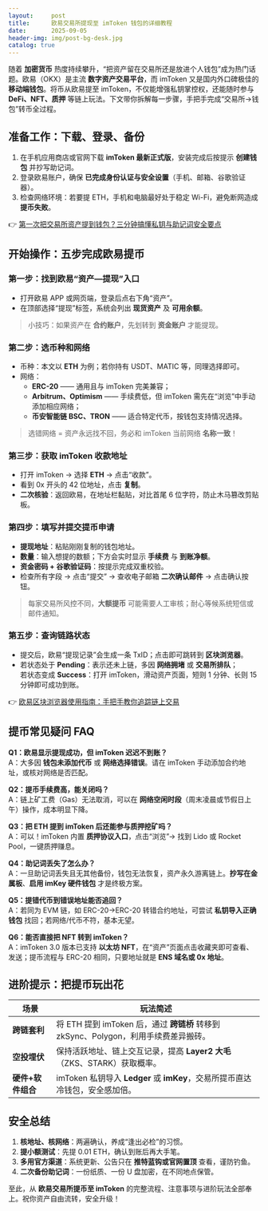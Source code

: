 ```yaml
---
layout:     post
title:      欧易交易所提现至 imToken 钱包的详细教程
date:       2025-09-05
header-img: img/post-bg-desk.jpg
catalog: true
---
```


随着 **加密货币** 热度持续攀升，“把资产留在交易所还是放进个人钱包”成为热门话题。欧易（OKX）是主流 **数字资产交易平台**，而 imToken 又是国内外口碑极佳的 **移动端钱包**。将币从欧易提至 imToken，不仅能增强私钥掌控权，还能随时参与 **DeFi、NFT、质押** 等链上玩法。下文带你拆解每一步骤，手把手完成“交易所→钱包”转币全过程。

## 准备工作：下载、登录、备份

1. 在手机应用商店或官网下载 **imToken 最新正式版**，安装完成后按提示 **创建钱包** 并抄写助记词。
2. 登录欧易账户，确保 **已完成身份认证与安全设置**（手机、邮箱、谷歌验证器）。
3. 检查网络环境：若要提 ETH，手机和电脑最好处于稳定 Wi-Fi，避免断网造成 **提币失败**。

👉 [第一次把交易所资产提到钱包？三分钟搞懂私钥与助记词安全要点](https://okxdog.com/)

## 开始操作：五步完成欧易提币

### 第一步：找到欧易“资产—提现”入口
- 打开欧易 APP 或网页端，登录后点右下角“资产”。  
- 在顶部选择“提现”标签，系统会列出 **现货资产** 及 **可用余额**。

> 小技巧：如果资产在 **合约账户**，先划转到 **资金账户** 才能提现。

### 第二步：选币种和网络
- 币种：本文以 **ETH** 为例；若你持有 USDT、MATIC 等，同理选择即可。  
- 网络：  
  - **ERC-20** —— 通用且与 imToken 完美兼容；  
  - **Arbitrum、Optimism** —— 手续费低，但 imToken 需先在“浏览”中手动添加相应网络；  
  - **币安智能链 BSC、TRON** —— 适合特定代币，按钱包支持情况选择。  

> 选错网络 = 资产永远找不回，务必和 imToken 当前网络 **名称一致**！

### 第三步：获取 imToken 收款地址
- 打开 imToken → 选择 **ETH** → 点击“收款”。  
- 看到 0x 开头的 42 位地址，点击 **复制**。  
- **二次核验**：返回欧易，在地址栏黏贴，对比首尾 6 位字符，防止木马篡改剪贴板。

### 第四步：填写并提交提币申请
- **提现地址**：粘贴刚刚复制的钱包地址。  
- **数量**：输入想提的数额；下方会实时显示 **手续费** 与 **到账净额**。  
- **资金密码 + 谷歌验证码**：按提示完成双重校验。  
- 检查所有字段 → 点击“提交” → 查收电子邮箱 **二次确认邮件** → 点击确认按钮。  

> 每家交易所风控不同，**大额提币** 可能需要人工审核；耐心等候系统短信或邮件通知。

### 第五步：查询链路状态
- 提交后，欧易“提现记录”会生成一条 TxID；点击即可跳转到 **区块浏览器**。  
- 若状态处于 **Pending**：表示还未上链，多因 **网络拥堵** 或 **交易所排队**；  
  若状态变成 **Success**：打开 imToken，滑动资产页面，短则 1 分钟、长则 15 分钟即可成功到账。  

👉 [欧易区块浏览器使用指南：手把手教你追踪链上交易](https://okxdog.com/)

## 提币常见疑问 FAQ

**Q1：欧易显示提现成功，但 imToken 迟迟不到账？**  
A：大多因 **钱包未添加代币** 或 **网络选择错误**。请在 imToken 手动添加合约地址，或核对网络是否匹配。

**Q2：提币手续费高，能关闭吗？**  
A：链上矿工费（Gas）无法取消，可以在 **网络空闲时段**（周末凌晨或节假日上午）操作，成本明显下降。

**Q3：把 ETH 提到 imToken 后还能参与质押挖矿吗？**  
A：可以！imToken 内置 **质押协议入口**，点击“浏览”→ 找到 Lido 或 Rocket Pool，一键质押赚息。

**Q4：助记词丢失了怎么办？**  
A：一旦助记词丢失且无其他备份，钱包无法恢复，资产永久游离链上。**抄写在金属板**、**启用 imKey 硬件钱包** 才是终极方案。

**Q5：提错代币到错误地址能否追回？**  
A：若同为 EVM 链，如 ERC-20→ERC-20 转错合约地址，可尝试 **私钥导入正确钱包** 找回；若网络/代币不符，基本无望。

**Q6：能否直接把 NFT 转到 imToken？**  
A：imToken 3.0 版本已支持 **以太坊 NFT**，在“资产”页面点击收藏夹即可查看、发送；提币流程与 ERC-20 相同，只要地址就是 **ENS 域名或 0x 地址**。

## 进阶提示：把提币玩出花

| 场景 | 玩法简述 |
|---|---|
| **跨链套利** | 将 ETH 提到 imToken 后，通过 **跨链桥** 转移到 zkSync、Polygon，利用手续费差异搬砖。 |
| **空投埋伏** | 保持活跃地址、链上交互记录，提高 **Layer2 大毛**（ZKS、STARK）获取概率。 |
| **硬件+软件组合** | imToken 私钥导入 **Ledger** 或 **imKey**，交易所提币直达冷钱包，安全感加倍。 |

## 安全总结

1. **核地址、核网络**：两遍确认，养成“逢出必检”的习惯。  
2. **提小额测试**：先提 0.01 ETH，确认到账后再大手笔。  
3. **多用官方渠道**：系统更新、公告只在 **推特蓝钩或官网置顶** 查看，谨防钓鱼。  
4. **二次备份助记词**：一份纸质、一份 U 盘加密，在不同地点保管。

至此，从 **欧易交易所提币至 imToken** 的完整流程、注意事项与进阶玩法全部奉上。祝你资产自由流转，安全升级！